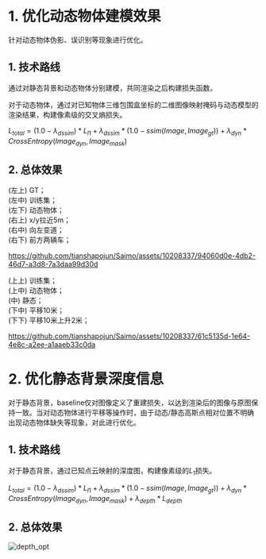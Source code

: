 
# 1. 优化动态物体建模效果
针对动态物体伪影、误识别等现象进行优化。
## 1. 技术路线
通过对静态背景和动态物体分别建模，共同渲染之后构建损失函数。

对于动态物体，通过对已知物体三维包围盒坐标的二维图像映射掩码与动态模型的渲染结果，构建像素级的交叉熵损失。

$L_{total} = (1.0 - \lambda_{dssim}) * L_{l1} + \lambda_{dssim} * (1.0 - ssim(Image, Image_{gt})) + \lambda_{dyn} * CrossEntropy(Image_{dyn},Image_{mask})$

## 2. 总体效果

(左上) GT；           
(左中) 训练集；         
(左下) 动态物体；       
(右上) x/y拉近5m；  
(右中) 向左变道；  
(右下) 前方两辆车；  

https://github.com/tianshapojun/Saimo/assets/10208337/94060d0e-4db2-46d7-a3d8-7a3daa99d30d

(上上) 训练集；  
(上中) 动态物体；   
(中) 静态；  
(下中) 平移10米；  
(下下) 平移10米上升2米；  

https://github.com/tianshapojun/Saimo/assets/10208337/61c5135d-1e64-4e8c-a2ee-a1aaeb33c0da

# 2. 优化静态背景深度信息
对于静态背景，baseline仅对图像定义了重建损失，以达到渲染后的图像与原图保持一致。当对动态物体进行平移等操作时，由于动态/静态高斯点相对位置不明确出现动态物体缺失等现象，对此进行优化。

## 1. 技术路线
对于静态背景，通过已知点云映射的深度图，构建像素级的$L_1$损失。

$L_{total} = (1.0 - \lambda_{dssim}) * L_{l1} + \lambda_{dssim} * (1.0 - ssim(Image, Image_{gt})) + \lambda_{dyn} * CrossEntropy(Image_{dyn},Image_{mask}) + \lambda_{depth} * L_{depth}$

## 2. 总体效果

![depth_opt](https://github.com/tianshapojun/Saimo/assets/10208337/0b52d582-47d8-4e7a-b7c2-2d70008a7dfb)


